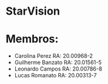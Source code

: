 # StarVision

# Membros:
- Carolina Perez	RA: 20.00968-2
- Guilherme Banzato RA: 20.01561-5
- Leonardo Campos RA: 20.00786-8
- Lucas Romanato RA: 20.00313-7
